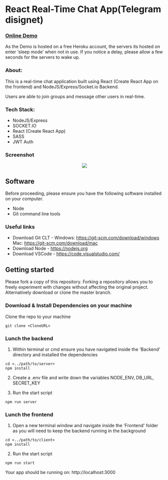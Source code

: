 # React Real-Time Chat App(Telegram disignet)

### [Online Demo](https://messenger2.herokuapp.com)

As the Demo is hosted on a free Heroku account, the servers its hosted on enter ‘sleep mode’ when not in use. If you notice a delay, please allow a few seconds for the servers to wake up.


### About:

This is a real-time chat application built using React (Create React App on the frontend) and NodeJS/Express/Socket.io Backend.

Users are able to join groups and message other users in real-time.

### Tech Stack:

* NodeJS/Express
* SOCKET.IO
* React (Create React App)
* SASS
* JWT Auth

### Screenshot

<p align="center">
    <img src="https://i.imgur.com/1thct32.png">  
</p>

## Software 

Before proceeding, please ensure you have the following software installed on your computer.

* Node
* Git command line tools

### Useful links

* Download Git CLT - Windows: https://git-scm.com/download/windows Mac: https://git-scm.com/download/mac
* Download Node - https://nodejs.org
* Download VSCode - https://code.visualstudio.com/

## Getting started

Please fork a copy of this repository. Forking a repository allows you to freely experiment with changes without affecting the original project. Alternatively download or clone the master branch.

### Download & Install Dependencies on your machine 

Clone the repo to your machine 

```
git clone <CloneURL>
```

### Lunch the backend

1)	Within terminal or cmd ensure you have navigated inside the 'Backend' directory and installed the dependencies

```
cd <../path/to/server> 
npm install
```
2)	Create a .env file and write down the variables NODE_ENV, DB_URL, SECRET_KEY

3) Run the start script

``` 
npm run server
```

### Lunch the frontend

1) Open a new terminal window and navigate inside the 'Frontend' folder as you will need to keep the backend running in the background

```
cd <../path/to/client> 
npm install
```

2) Run the start script

``` 
npm run start
```

Your app should be running on: http://localhost:3000
